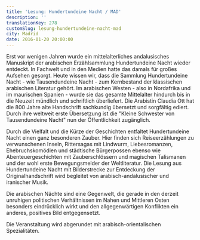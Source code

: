 ```yaml
---
title: 'Lesung: Hundertundeine Nacht / MAD'
description: ''
translationKey: 278
customSlug: lesung-hundertundeine-nacht-mad
city: Madrid
date: 2016-01-20 20:00:00
---
```


Erst vor wenigen Jahren wurde ein mittelalterliches andalusisches Manuskript der arabischen Erzählsammlung Hundertundeine Nacht wieder entdeckt. In Fachwelt und in den Medien hatte das damals für großes Aufsehen gesorgt. Heute wissen wir, dass die Sammlung Hundertundeine Nacht - wie Tausendundeine Nacht - zum Kernbestand der klassischen arabischen Literatur gehört. Im arabischen Westen - also in Nordafrika und im maurischen Spanien - wurde sie das gesamte Mittelalter hindurch bis in die Neuzeit mündlich und schriftlich überliefert. Die Arabistin Claudia Ott hat die 800 Jahre alte Handschrift sachkundig übersetzt und sorgfältig ediert. Durch ihre weltweit erste Übersetzung ist die "Kleine Schwester von Tausendundeine Nacht" nun der Öffentlichkeit zugänglich.

Durch die Vielfalt und die Kürze der Geschichten entfaltet Hundertundeine Nacht einen ganz besonderen Zauber. Hier finden sich Reiseerzählungen zu verwunschenen Inseln, Rittersagas mit Lindwurm, Liebesromanzen, Ehebruchskomödien und städtische Bürgerpossen ebenso wie Abenteuergeschichten mit Zauberschlössern und magischen Talismanen und der wohl erste Bewegungsmelder der Weltliteratur. Die Lesung aus Hundertundeine Nacht mit Bilderstrecke zur Entdeckung der Originalhandschrift wird begleitet von arabisch-andalusischer und iranischer Musik.

Die arabischen Nächte sind eine Gegenwelt, die gerade in den derzeit unruhigen politischen Verhältnissen im Nahen und Mittleren Osten besonders eindrücklich wirkt und den allgegenwärtigen Konflikten ein anderes, positives Bild entgegensetzt.

Die Veranstaltung wird abgerundet mit arabisch-orientalischen Spezialitäten.
